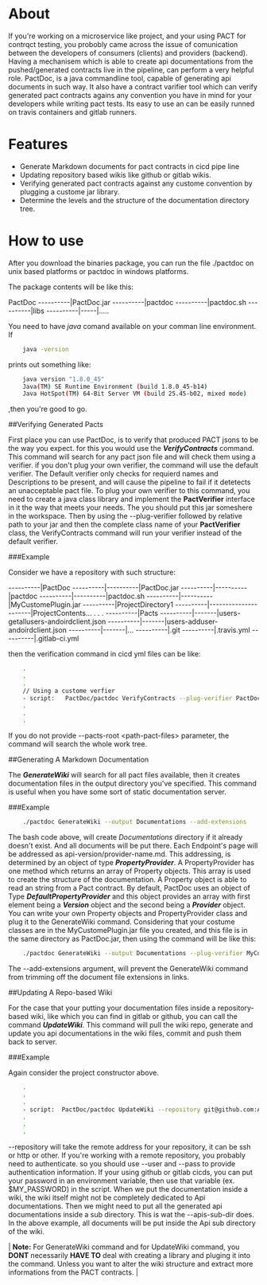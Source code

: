 About
===
If you're working on a microservice like project, and your using PACT for contrqct testing, you probobly came across the issue of comunication between the developers of consumers (clients) and providers (backend). Having a mechanisem which is able to create api documentations from the pushed/generated contracts live in the pipeline, can perform a very helpful role. 
PactDoc, is a java commandline tool, capable of generating api documents in such way. It also have a contract varifier tool which can verify generated pact contracts agains any convention you have in mind for your developers while writing pact tests. Its easy to use an can be easily runned on travis containers and gitlab runners.

Features
===

* Generate Markdown documents for pact contracts in cicd pipe line
* Updating repository based wikis like github or gitlab wikis.
* Verifying generated pact contracts against any custome convention by plugging a custome jar library.
* Determine the levels and the structure of the documentation directory tree.

How to use
===

After you download the binaries package, you can run the file ./pactdoc on unix based platforms or pactdoc in windows platforms.

The package contents will be like this:

PactDoc
----------|PactDoc.jar
----------|pactdoc
----------|pactdoc.sh
----------|libs
----------|-----|.....

 You need to have _java_ comand available on your comman line environment. If 
```bash 
	java -version
``` 
prints out something like:
```bash
	java version "1.8.0_45"
	Java(TM) SE Runtime Environment (build 1.8.0_45-b14)
	Java HotSpot(TM) 64-Bit Server VM (build 25.45-b02, mixed mode)
```
,then you're good to go.


##Verifying Generated Pacts


First place you can use PactDoc, is to verify that produced PACT jsons to be the way you expect. for this you would use the ___VerifyContracts___ command. This command will search for any pact json file and will check them using a verifier. if you don't plug your own verifier, the command will use the default verifier. The Default verifier only checks for requierd names and Descriptions to be present, and will cause the pipeline to fail if it detetects an unacceptable pact file. To plug your own verifier to this command, you need to create a java class library and implement the __PactVerifier__ interface in it the way that meets your needs. The you should put this jar someshere in the workspace. Then by using the --plug-verifier followed by relative path to your jar and then the complete class name of your __PactVerifier__ class, the VerifyContracts command will run your verifier instead of the default verifier. 

###Example


Consider we have a repository with such structure:

----------|PactDoc
----------|----------|PactDoc.jar
----------|----------|pactdoc
----------|----------|pactdoc.sh
----------|----------|MyCustomePlugin.jar
----------|ProjectDirectory1
----------|----------------------|ProjectContents...
.
.
.
----------|Pacts
----------|-------|users-getallusers-andoirdclient.json
----------|-------|users-adduser-andoirdclient.json
----------|-------|...
----------|.git
----------|.travis.yml
----------|.gitlab-ci.yml

then the verification command in cicd yml files can be like:

```bash
	.
	.
	.
	// Using a custome verfier
	- script: 	PactDoc/pactdoc VerifyContracts --plug-verifier PactDoc/MyCustomePlugin.jar my.custome.ContractVerifier --pacts-root Pacts
	.
	.
	.
```
If you do not provide --pacts-root &lt;path-pact-files&gt; parameter, the command will search the whole work tree.

##Generating A Markdown Documentation

The ___GenerateWiki___ will search for all pact files available, then it creates documentation files in the output directory you've specified. This command is useful when you have some sort of static documentation server.

###Example


```bash
	./pactdoc GenerateWiki --output Documentations --add-extensions
```
The bash code above, will create _Documentations_ directory if it already doesn't exist. And all documents will be put there. Each Endpoint's page will be addressed as api-version/provider-name.md. This addressing, is determined by an object of type ___PropertyProvider___. A PropertyProvider has one method which returns an array of Property objects. This array is used to create the structure of the documentation. A Property object is able to read an string from a Pact contract. By default, PactDoc uses an object of Type ___DefaultPropertyProvider___ and this object provides an array with first element being a ___Version___ object and the second being a ___Provider___ object. You can write your own Property objects and PropertyProvider class and plug it to the GenerateWiki command. Considering that your costume classes are in the MyCustomePlugin.jar file you created, and this file is in the same directory as PactDoc.jar, then using the command will be like this:

```bash
	./pactdoc GenerateWiki --output Documentations --plug-verifier MyCostumePlugin.jar my.costume.PropertyProvider --add-extensions
```
The --add-extensions argument, will prevent the GenerateWiki command from trimming off the document file extensions in links. 


##Updating A Repo-based Wiki

For the case that your putting your documentation files inside a repository-based wiki, like which you can find in gitlab or github, you can call the command ___UpdateWiki___. This command will pull the wiki repo, generate and update you api documentations in the wiki files, commit and push them back to server.

###Example

Again consider the project constructor above. 

```bash
	.
	.
	.
	- script:  PactDoc/pactdoc UpdateWiki --repository git@github.com:Acidmanic/PactDoc.git --user Acidmanic --pass $MY_PASSWORD --apis-sub-dir Api
	.
	.
	.
```

--repository will take the remote address for your repository, it can be ssh or http or other.
If you're working with a remote repository, you probably need to authenticate. so you should use --user and --pass to provide authentication information. If your using github or gitlab cicds, you can put your password in an environment variable, then use that variable (ex. $MY_PASSWORD) in the script.
When we put the documentation inside a wiki, the wiki itself might not be completely dedicated to Api documentations. Then we might need to put all the generated api documentations inside a sub directory. This is wat the --apis-sub-dir does. In the above example, all documents will be put inside the Api sub directory of the wiki.

| __Note:__ For GenerateWiki command and for UpdateWiki command, you __DONT__ necessarily __HAVE TO__ deal with creating a library and pluging it into the command. Unless you want to alter the wiki structure and extract more informations from the PACT contracts.
|